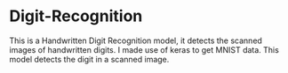 # Digit-Recognition
This is a Handwritten Digit Recognition model, it detects the scanned images of handwritten digits. I made use of keras to get MNIST data.  This model detects the digit in a scanned image.
